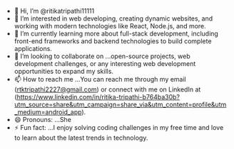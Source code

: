 - 👋 Hi, I’m @ritikatripathi11111
- 👀 I’m interested in web developing, creating dynamic websites, and working with modern technologies like React, Node.js, and more.
- 🌱 I’m currently learning  more about full-stack development, including front-end frameworks and backend technologies to build complete applications. 
- 💞️ I’m looking to collaborate on ...open-source projects, web development challenges, or any interesting web development opportunities to expand my skills.
- 📫 How to reach me ...You can reach me through my email (rtktripathi2227@gmail.com) or connect with me on LinkedIn at (https://www.linkedin.com/in/ritika-tripathi-b764ba30b?utm_source=share&utm_campaign=share_via&utm_content=profile&utm_medium=android_app).
- 😄 Pronouns: ...She
- ⚡ Fun fact: ...I enjoy solving coding challenges in my free time and love to learn about the latest trends in technology.


<!---
ritikatripathi11111/ritikatripathi11111 is a ✨ special ✨ repository because its `README.md` (this file) appears on your GitHub profile.
You can click the Preview link to take a look at your changes.
--->
